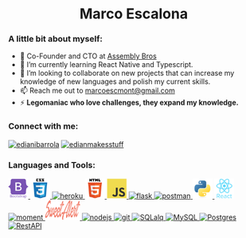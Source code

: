 <h1 align="center">Marco Escalona</h1>
<h3>A little bit about myself:</h3>

- 🔭 Co-Founder and CTO at [Assembly Bros](https://assemblybros.wixsite.com/home)
- 🌱 I’m currently learning React Native and Typescript.
- 👯 I’m looking to collaborate on new projects that can increase my knowledge of new languages and polish my current skills.
- 📫 Reach me out to marcoescmont@gmail.com
- ⚡ **Legomaniac who love challenges, they expand my knowledge.**

<h3 align="left">Connect with me:</h3>
<p align="left">
<a href="https://www.linkedin.com/in/marco-escalona-306982169" target="blank"><img align="center" src="https://raw.githubusercontent.com/rahuldkjain/github-profile-readme-generator/master/src/images/icons/Social/linked-in-alt.svg" alt="edianibarrola" height="30" width="40" /></a>
<a href="https://www.instagram.com/marcoescmont" target="blank"><img align="center" src="https://raw.githubusercontent.com/rahuldkjain/github-profile-readme-generator/master/src/images/icons/Social/instagram.svg" alt="edianmakesstuff" height="30" width="40" /></a>
</p>

<h3 align="left">Languages and Tools:</h3>
<p align="left"> </a> <a href="https://getbootstrap.com" target="_blank"> <img src="https://raw.githubusercontent.com/devicons/devicon/master/icons/bootstrap/bootstrap-plain-wordmark.svg" alt="bootstrap" width="40" height="40"/> </a> <a href="https://www.w3schools.com/css/" target="_blank"> <img src="https://raw.githubusercontent.com/devicons/devicon/master/icons/css3/css3-original-wordmark.svg" alt="css3" width="40" height="40"/> </a> <a href="https://heroku.com" target="_blank"> <img src="https://www.vectorlogo.zone/logos/heroku/heroku-icon.svg" alt="heroku" width="40" height="40"/> </a> <a href="https://www.w3.org/html/" target="_blank"> <img src="https://raw.githubusercontent.com/devicons/devicon/master/icons/html5/html5-original-wordmark.svg" alt="html5" width="40" height="40"/> </a> <a href="https://developer.mozilla.org/en-US/docs/Web/JavaScript" target="_blank"> <img src="https://raw.githubusercontent.com/devicons/devicon/master/icons/javascript/javascript-original.svg" alt="javascript" width="40" height="40"/> </a> <a href="https://flask.palletsprojects.com/en/2.0.x/" target="_blank"> <img src="https://img.pngio.com/flask-web-framework-python-software-framework-jinja-flask-software-framework-png-800_1052.jpg" alt="flask" width="40" height="40"/> </a> <a href="https://postman.com" target="_blank"> <img src="https://www.vectorlogo.zone/logos/getpostman/getpostman-icon.svg" alt="postman" width="40" height="40"/> </a> <a href="https://www.python.org" target="_blank"> <img src="https://raw.githubusercontent.com/devicons/devicon/master/icons/python/python-original.svg" alt="python" width="40" height="40"/> </a> <a href="https://reactjs.org/" target="_blank"> <img src="https://raw.githubusercontent.com/devicons/devicon/master/icons/react/react-original-wordmark.svg" alt="react" width="40" height="40"/> </a>  <a href="https://momentjs.com/" target="_blank"> <img src="https://user-images.githubusercontent.com/81428361/137525372-9e24f5bd-d567-4e4d-830d-8d264dd7abcb.png" alt="moment" width="40" height="40"/> </a> <a href="https://sweetalert2.github.io/" target="_blank"> <img src="https://raw.githubusercontent.com/t4t5/sweetalert/e3c2085473a0eb5a6b022e43eb22e746380bb955/assets/logotype.png" alt="swtalrt" width="70" height="40"/> <a href="https://nodejs.org/en/" target="_blank"> <img src="https://user-images.githubusercontent.com/81428361/137524850-60e0f58c-ed08-4ff5-8e0c-2c8b227ffb3f.png" alt="nodejs" width="40" height="40"/> </a> <a href="https://git-scm.com/" target="_blank"> <img src="https://user-images.githubusercontent.com/81428361/137525684-4609eb5f-0de1-455d-96d6-db585a794517.png" alt="git" width="40" height="40"/> </a> <a href="https://www.sqlalchemy.org/" target="_blank"> <img src="https://user-images.githubusercontent.com/81428361/137526209-3ee135e3-5032-452c-b708-122fcc786d21.png" alt="SQLalq" width="70" height="40"/> </a> <a href="https://www.mysql.com/" target="_blank"> <img src="https://user-images.githubusercontent.com/81428361/137526938-8dfaf296-5ca7-4dcc-97cb-5fd4de7ee4a1.png" alt="MySQL" width="50" height="40"/> </a> </a> <a href="https://www.postgresql.org/" target="_blank"> <img src="https://user-images.githubusercontent.com/81428361/137527512-850c989f-18d5-411a-b9ae-15cb18beaed9.png" alt="Postgres" width="50" height="40"/> </a> <a href="https://restfulapi.net/" target="_blank"> <img src="https://user-images.githubusercontent.com/81428361/137527854-ac9c65b2-e354-4a03-aec1-91f0c76dfc6e.png" alt="RestAPI" width="40" height="40"/> </a></p>
<!--
**marcoescmont/marcoescmont** is a ✨ _special_ ✨ repository because its `README.md` (this file) appears on your GitHub profile.
![Untitled](https://user-images.githubusercontent.com/81428361/137527512-850c989f-18d5-411a-b9ae-15cb18beaed9.png)

Here are some ideas to get you started:![main-qimg-72d2b3b2f333f098a528b2b49a0e13b6](https://user-images.githubusercontent.com/81428361/137527854-ac9c65b2-e354-4a03-aec1-91f0c76dfc6e.png)


- 🔭 I’m currently working on ...
- 🌱 I’m currently learning ...
- 👯 I’m looking to collaborate on ...
- 🤔 I’m looking for help with ...
- 💬 Ask me about ...
- 📫 How to reach me: ...
- 😄 Pronouns: ...
- ⚡ Fun fact: ...

# Hi there 👋 this is Marco Escalona, welcome to myGithub!
-->
